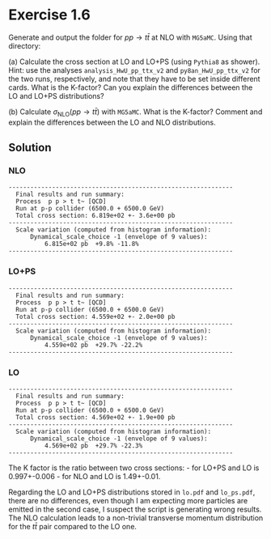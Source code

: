# Exercise 1.6

Generate and output the folder for $pp \rightarrow t\bar{t}$ at NLO with `MG5aMC`. Using
that directory:

(a) Calculate the cross section at LO and LO+PS (using `Pythia8` as
shower).
Hint: use the analyses `analysis_HwU_pp_ttx_v2` and `py8an_HwU_pp_ttx_v2`
for the two runs, respectively, and note that they have to be set
inside different cards.
What is the K-factor? Can you explain the differences between
the LO and LO+PS distributions?

(b) Calculate $\sigma_\text{NLO}(pp \rightarrow t \bar{t})$ with `MG5aMC`. What is the K-factor?
Comment and explain the differences between the LO and NLO distributions.

## Solution

### NLO
```
--------------------------------------------------------------
  Final results and run summary:
  Process  p p > t t~ [QCD]
  Run at p-p collider (6500.0 + 6500.0 GeV)
  Total cross section: 6.819e+02 +- 3.6e+00 pb
--------------------------------------------------------------
  Scale variation (computed from histogram information):
      Dynamical_scale_choice -1 (envelope of 9 values):
          6.815e+02 pb  +9.8% -11.8%
--------------------------------------------------------------
```

### LO+PS
```
--------------------------------------------------------------
  Final results and run summary:
  Process  p p > t t~ [QCD]
  Run at p-p collider (6500.0 + 6500.0 GeV)
  Total cross section: 4.559e+02 +- 2.0e+00 pb
--------------------------------------------------------------
  Scale variation (computed from histogram information):
      Dynamical_scale_choice -1 (envelope of 9 values):
          4.559e+02 pb  +29.7% -22.2%
--------------------------------------------------------------
```


### LO 
```
--------------------------------------------------------------
  Final results and run summary:
  Process  p p > t t~ [QCD]
  Run at p-p collider (6500.0 + 6500.0 GeV)
  Total cross section: 4.569e+02 +- 1.9e+00 pb
--------------------------------------------------------------
  Scale variation (computed from histogram information):
      Dynamical_scale_choice -1 (envelope of 9 values):
          4.569e+02 pb  +29.7% -22.3%
--------------------------------------------------------------
```

The K factor is the ratio between two cross sections:
    - for LO+PS and LO is 0.997+-0.006
    - for NLO and LO is 1.49+-0.01.

Regarding the LO and LO+PS distributions stored in `lo.pdf` and `lo_ps.pdf`, there are no differences, even though I am 
expecting more particles are emitted in the second case, I suspect the script is generating wrong results.
The NLO calculation leads to a non-trivial transverse momentum distribution for the 
$t \bar{t}$ pair compared to the LO one.

